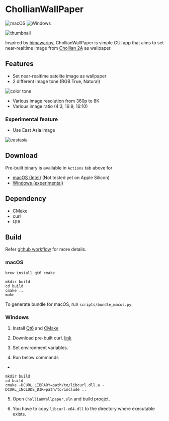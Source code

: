 # ChollianWallPaper

![macOS](https://github.com/pjessesco/ChollianWallPaper/actions/workflows/macOS.yml/badge.svg)
![Windows](https://github.com/pjessesco/ChollianWallPaper/actions/workflows/windows.yml/badge.svg)

![thumbnail](https://user-images.githubusercontent.com/11532321/135660418-79c9fd8f-a302-4ffa-b7cc-677e965657f8.gif)


Inspired by [himawaripy](https://github.com/boramalper/himawaripy), ChollianWallPaper is simple GUI app that aims to set near-realtime image from [Chollian 2A](https://en.wikipedia.org/wiki/Chollian) as wallpaper.

## Features
 - Set near-realtime satelite image as wallpaper
 - 2 different image tone (RGB True, Natural)

  ![color tone](https://user-images.githubusercontent.com/11532321/135794556-d5fbc00f-a29c-457f-91fe-0dfcb02a05b8.png)

 - Various image resolution from 360p to 8K
 - Various image ratio (4:3, 16:9, 16:10)


### Experimental feature
 - Use East Asia image

![eastasia](https://user-images.githubusercontent.com/11532321/135794995-660331b5-fb8c-4530-befd-f6d92e0469c5.png)



## Download

Pre-built binary is available in `Actions` tab above for
 - [macOS (Intel)](https://github.com/pjessesco/ChollianWallPaper/actions/workflows/macOS.yml) (Not tested yet on Apple Silicon)
 - [Windows (experimental)](https://github.com/pjessesco/ChollianWallPaper/actions/workflows/windows.yml)

## Dependency

- CMake
- curl
- Qt6

 
## Build

Refer [github workflow](https://github.com/pjessesco/ChollianWallPaper/tree/main/.github/workflows) for more details.

### macOS
 
    brew install qt6 cmake
    
    mkdir build
    cd build
    cmake ..
    make
    
To generate bundle for macOS, run `scripts/bundle_macos.py`. 

### Windows

1. Install [Qt6](https://www.qt.io/download-qt-installer) and [CMake](https://cmake.org/download/)

2. Download pre-built curl. [link](https://curl.se/download.html)

3. Set environment variables.

4. Run below commands

-

    mkdir build
    cd build
    cmake -DCURL_LIBRARY=path/to/libcurl.dll.a -DCURL_INCLUDE_DIR=path/to/include ..

5. Open `ChollianWallpaper.sln` and build proejct.

6. You have to copy `libcurl-x64.dll` to the directory where executable exists.

